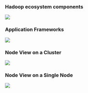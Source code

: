 
### Hadoop ecosystem components

![](https://raw.githubusercontent.com/zubayrrr/twiki/main/bin/image.8ve72g5tu2r.png)

### Application Frameworks

![](https://raw.githubusercontent.com/zubayrrr/twiki/main/bin/image.hq3yf0aqcjg.png)

### Node View on a Cluster

![](https://raw.githubusercontent.com/zubayrrr/twiki/main/bin/image.ddd1mp9cw5f.png)

### Node View on a Single Node

![](https://raw.githubusercontent.com/zubayrrr/twiki/main/bin/image.1qlduf2ju5v.png)
